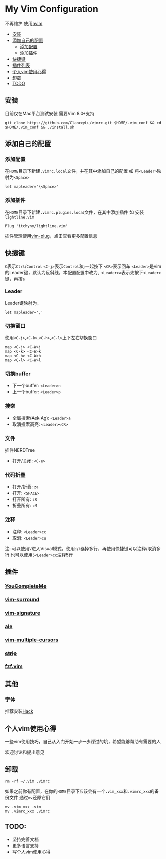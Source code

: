 # My Vim Configuration

不再维护
使用[nvim](https://github.com/ClanceyLu/nvim)

- [安装](#安装)
- [添加自己的配置](#添加自己的配置)
    - [添加配置](#添加配置)
    - [添加插件](#添加插件)
- [快捷键](#快捷键)
- [插件列表](#插件列表)
- [个人vim使用心得](#个人vim使用心得)
- [卸载](#卸载)
- [TODO](#todo)

## 安装

目前仅在Mac平台测试安装
需要Vim 8.0+支持
```
git clone https://github.com/ClanceyLu/vimrc.git $HOME/.vim_conf && cd $HOME/.vim_conf && ./install.sh
```
## 添加自己的配置

### 添加配置

在`HOME`目录下新建`.vimrc.local`文件，并在其中添加自己的配置
如 将`<Leader>`映射为`<Space>`
```
let mapleader="\<Space>"
```

### 添加插件

在`HOME`目录下新建`.vimrc.plugins.local`文件，在其中添加插件
如 安装`lightline.vim`
```
Plug 'itchyny/lightline.vim'
```
插件管理使用[vim-plug](https://github.com/junegunn/vim-plug)，点击查看更多配置信息

## 快捷键

`C`表示`Ctrl`/`Control`
`<C-j>`表示`Control`和`j`一起按下
`<CR>`表示回车
`<Leader>`是vim的Leader键，默认为反斜线，本配置配置中改为`,`
`<Leader>a`表示先按下`<Leader>`键，再按`a`

### Leader

Leader键映射为`,`
```
let mapleader=','
```

### 切换窗口

使用`<C-j>`,`<C-k>`,`<C-h>`,`<C-l>`上下左右切换窗口
```
map <C-j> <C-W>j
map <C-k> <C-W>k
map <C-h> <C-W>h
map <C-l> <C-W>l
```

### 切换buffer

- 下一个buffer: `<Leader>n`
- 上一个buffer: `<Leader>p`

### 搜索

- 全局搜索(~~Ack~~ Ag): `<Leader>a`
- 取消搜索高亮: `<Leader><CR>`

### 文件

插件NERDTree
- 打开/关闭: `<C-e>`

### 代码折叠

- 打开/折叠: `za`
- 打开: `<SPACE>`
- 打开所有: `zR`
- 折叠所有: `zM`

### 注释

- 注释: `<Leader>cc`
- 取消: `<Leader>cu`

注: 可以使用`V`进入Visual模式，使用`j`/`k`选择多行，再使用快捷键可以注释/取消多行
也可以使用`5<Leader>cc`注释5行

## 插件

### ~~[YouCompleteMe](https://github.com/Valloric/YouCompleteMe)~~

### [vim-surround](https://github.com/tpope/vim-surround)

### [vim-signature](https://github.com/kshenoy/vim-signature)

### [ale](https://github.com/w0rp/ale)

### [vim-multiple-cursors](https://github.com/terryma/vim-multiple-cursors)

### ~~[ctrlp](https://github.com/kien/ctrlp.vim)~~

### [fzf.vim](https://github.com/junegunn/fzf.vim)

## 其他

### 字体

推荐安装[Hack](https://github.com/source-foundry/Hack)

## 个人vim使用心得

一些vim使用技巧，自己从入门开始一步一步踩过的坑，希望能够帮助有需要的人

欢迎讨论和提出意见

## 卸载
```
rm -rf ~/.vim .vimrc
```
如果之前你有配置，在你的`HOME`目录下应该会有一个`.vim_xxx`和`.vimrc_xxx`的备份文件
通过`mv`还原它们
```
mv .vim_xxx .vim
mv .vimrc_xxx .vimrc
```

## TODO:

- 坚持完善文档
- 更多语言支持
- 写个人vim使用心得
